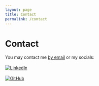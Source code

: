 ```yaml
---
layout: page
title: Contact
permalink: /contact
---
```


# Contact

You may contact me [by email](mailto:jeffreylckang@gmail.com) or my socials:<br><br>
[![LinkedIn](https://img.shields.io/badge/LinkedIn-blue?logo=linkedin&logoColor=white)](https://www.linkedin.com/in/jeffreylckang/)<br><br>
[![GitHub](https://img.shields.io/badge/GitHub-black?logo=github&logoColor=white)](https://github.com/jeffreylckang)

